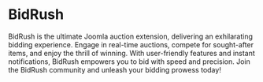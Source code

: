# BidRush
BidRush is the ultimate Joomla auction extension, delivering an exhilarating bidding experience. Engage in real-time auctions, compete for sought-after items, and enjoy the thrill of winning. With user-friendly features and instant notifications, BidRush empowers you to bid with speed and precision. Join the BidRush community and unleash your bidding prowess today!
